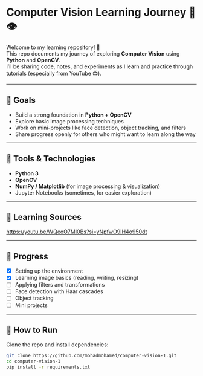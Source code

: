 # Computer Vision Learning Journey 🎥👁️

Welcome to my learning repository! 🚀  
This repo documents my journey of exploring **Computer Vision** using **Python** and **OpenCV**.  
I’ll be sharing code, notes, and experiments as I learn and practice through tutorials (especially from YouTube 📺).  

---

## 🔹 Goals
- Build a strong foundation in **Python + OpenCV**
- Explore basic image processing techniques
- Work on mini-projects like face detection, object tracking, and filters
- Share progress openly for others who might want to learn along the way

---

## 🔹 Tools & Technologies
- **Python 3**
- **OpenCV**
- **NumPy / Matplotlib** (for image processing & visualization)
- Jupyter Notebooks (sometimes, for easier exploration)

---

## 🔹 Learning Sources
https://youtu.be/WQeoO7MI0Bs?si=yNpfwO9IH4o950dt

---

## 🔹 Progress
- [x] Setting up the environment  
- [x] Learning image basics (reading, writing, resizing)  
- [ ] Applying filters and transformations  
- [ ] Face detection with Haar cascades  
- [ ] Object tracking  
- [ ] Mini projects  

---

## 🔹 How to Run
Clone the repo and install dependencies:
```bash
git clone https://github.com/mohadmohamed/computer-vision-1.git
cd computer-vision-1
pip install -r requirements.txt
